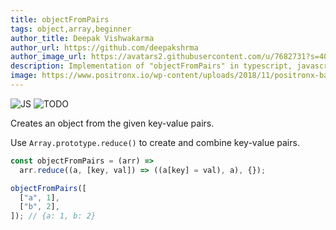 ```yaml
---
title: objectFromPairs
tags: object,array,beginner
author_title: Deepak Vishwakarma
author_url: https://github.com/deepakshrma
author_image_url: https://avatars2.githubusercontent.com/u/7682731?s=400
description: Implementation of "objectFromPairs" in typescript, javascript and deno.
image: https://www.positronx.io/wp-content/uploads/2018/11/positronx-banner-1152-1.jpg
---
```


![JS](https://img.shields.io/badge/supports-javascript-yellow.svg?style=flat-square)
![TODO](https://img.shields.io/badge///TODO-blue.svg?style=flat-square)

Creates an object from the given key-value pairs.

Use `Array.prototype.reduce()` to create and combine key-value pairs.

```js
const objectFromPairs = (arr) =>
  arr.reduce((a, [key, val]) => ((a[key] = val), a), {});
```

```js
objectFromPairs([
  ["a", 1],
  ["b", 2],
]); // {a: 1, b: 2}
```

